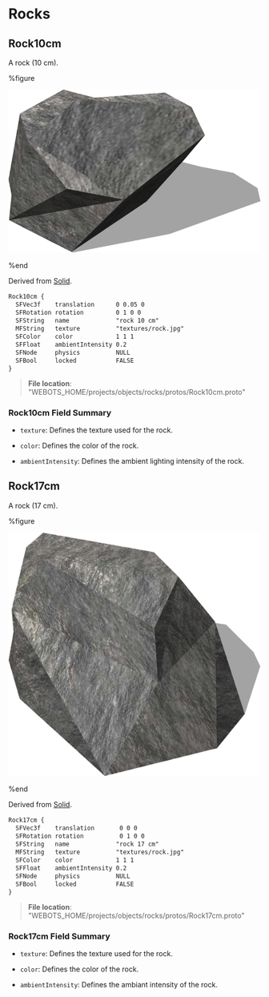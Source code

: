 # Rocks

## Rock10cm

A rock (10 cm).

%figure

![Rock10cm](images/objects/rocks/Rock10cm/model.png)

%end

Derived from [Solid](../reference/solid.md).

```
Rock10cm {
  SFVec3f    translation      0 0.05 0
  SFRotation rotation         0 1 0 0
  SFString   name             "rock 10 cm"
  MFString   texture          "textures/rock.jpg"
  SFColor    color            1 1 1
  SFFloat    ambientIntensity 0.2
  SFNode     physics          NULL
  SFBool     locked           FALSE
}
```

> **File location**: "WEBOTS\_HOME/projects/objects/rocks/protos/Rock10cm.proto"

### Rock10cm Field Summary

- `texture`: Defines the texture used for the rock.

- `color`: Defines the color of the rock.

- `ambientIntensity`: Defines the ambient lighting intensity of the rock.

## Rock17cm

A rock (17 cm).

%figure

![Rock17cm](images/objects/rocks/Rock17cm/model.png)

%end

Derived from [Solid](../reference/solid.md).

```
Rock17cm {
  SFVec3f    translation       0 0 0
  SFRotation rotation          0 1 0 0
  SFString   name             "rock 17 cm"
  MFString   texture          "textures/rock.jpg"
  SFColor    color            1 1 1
  SFFloat    ambientIntensity 0.2
  SFNode     physics          NULL
  SFBool     locked           FALSE
}
```

> **File location**: "WEBOTS\_HOME/projects/objects/rocks/protos/Rock17cm.proto"

### Rock17cm Field Summary

- `texture`: Defines the texture used for the rock.

- `color`: Defines the color of the rock.

- `ambientIntensity`: Defines the ambiant intensity of the rock.

